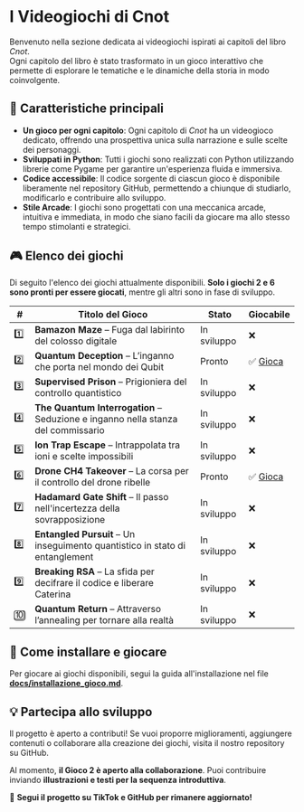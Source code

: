 # I Videogiochi di Cnot  

Benvenuto nella sezione dedicata ai videogiochi ispirati ai capitoli del libro *Cnot*.  
Ogni capitolo del libro è stato trasformato in un gioco interattivo che permette di esplorare le tematiche e le dinamiche della storia in modo coinvolgente.  

## 🔹 Caratteristiche principali  

- **Un gioco per ogni capitolo**: Ogni capitolo di *Cnot* ha un videogioco dedicato, offrendo una prospettiva unica sulla narrazione e sulle scelte dei personaggi.  
- **Sviluppati in Python**: Tutti i giochi sono realizzati con Python utilizzando librerie come Pygame per garantire un'esperienza fluida e immersiva.  
- **Codice accessibile**: Il codice sorgente di ciascun gioco è disponibile liberamente nel repository GitHub, permettendo a chiunque di studiarlo, modificarlo e contribuire allo sviluppo.  
- **Stile Arcade**: I giochi sono progettati con una meccanica arcade, intuitiva e immediata, in modo che siano facili da giocare ma allo stesso tempo stimolanti e strategici.  

## 🎮 Elenco dei giochi  

Di seguito l'elenco dei giochi attualmente disponibili. **Solo i giochi 2 e 6 sono pronti per essere giocati**, mentre gli altri sono in fase di sviluppo.  

| #  | Titolo del Gioco                                      | Stato       | Giocabile |
|----|------------------------------------------------------|-------------|----------|
| 1️⃣ | **Bamazon Maze** – Fuga dal labirinto del colosso digitale | In sviluppo | ❌        |
| 2️⃣ | **Quantum Deception** – L’inganno che porta nel mondo dei Qubit | Pronto      | ✅ [Gioca](game_2/python) |
| 3️⃣ | **Supervised Prison** – Prigioniera del controllo quantistico | In sviluppo | ❌        |
| 4️⃣ | **The Quantum Interrogation** – Seduzione e inganno nella stanza del commissario | In sviluppo | ❌        |
| 5️⃣ | **Ion Trap Escape** – Intrappolata tra ioni e scelte impossibili | In sviluppo | ❌        |
| 6️⃣ | **Drone CH4 Takeover** – La corsa per il controllo del drone ribelle | Pronto      | ✅ [Gioca](game_6/python) |
| 7️⃣ | **Hadamard Gate Shift** – Il passo nell'incertezza della sovrapposizione | In sviluppo | ❌        |
| 8️⃣ | **Entangled Pursuit** – Un inseguimento quantistico in stato di entanglement | In sviluppo | ❌        |
| 9️⃣ | **Breaking RSA** – La sfida per decifrare il codice e liberare Caterina | In sviluppo | ❌        |
| 🔟 | **Quantum Return** – Attraverso l’annealing per tornare alla realtà | In sviluppo | ❌        |

## 🚀 Come installare e giocare  

Per giocare ai giochi disponibili, segui la guida all'installazione nel file **[docs/installazione_gioco.md](installazione_gioco.md)**.  

## 💡 Partecipa allo sviluppo  

Il progetto è aperto a contributi! Se vuoi proporre miglioramenti, aggiungere contenuti o collaborare alla creazione dei giochi, visita il nostro repository su GitHub.  

Al momento, **il Gioco 2 è aperto alla collaborazione**. Puoi contribuire inviando **illustrazioni e testi per la sequenza introduttiva**.  

📌 **Segui il progetto su TikTok e GitHub per rimanere aggiornato!**  
